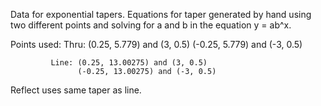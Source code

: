 Data for exponential tapers. Equations for taper generated by hand using two different points and solving for a and b in the
equation y = ab^x.

Points used: Thru: (0.25, 5.779) and (3, 0.5)
                   (-0.25, 5.779) and (-3, 0.5)
                   
             Line: (0.25, 13.00275) and (3, 0.5)
                   (-0.25, 13.00275) and (-3, 0.5)
Reflect uses same taper as line. 
